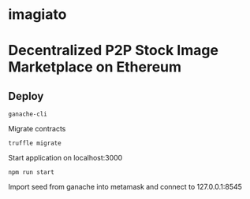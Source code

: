 # imagiato
Decentralized P2P Stock Image Marketplace on Ethereum
=======

## Deploy

`ganache-cli`

Migrate contracts

`truffle migrate`

Start application on localhost:3000

`npm run start`

Import seed from ganache into metamask and connect to 127.0.0.1:8545
